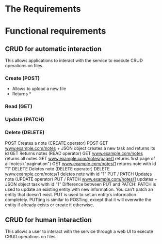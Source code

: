 # The Requirements


# Functional requirements
## CRUD for automatic interaction
This allows applications to interact with the service to execute CRUD operations on files.
### Create (POST)
* Allows to upload a new file
* Returns
  * 

### Read (GET)


### Update (PATCH)


### Delete (DELETE)


POST
Creates a note (CREATE operator)
POST GET www.example.com/notes + JSON object creates a new task and returns its id
GET
Returns notes (READ operator)
GET www.example.com/notes returns all notes
GET www.example.com/notes/page/1 returns first page of all notes ("pagination")
GET www.example.com/notes/1 returns note with id "1"
DELETE
Deletes note (DELETE operator)
DELETE www.example.com/notes/1 deletes note with id "1"
PUT / PATCH
Updates note (UPDATE operator)
PUT / PATCH www.example.com/notes/1 updates + JSON object task with id "1"
Difference between PUT and PATCH:
PATCH is used to update an existing entity with new information. You can’t patch an entity that doesn’t exist.
PUT is used to set an entity’s information completely. PUTting is similar to POSTing, except that it will overwrite the entity if already exists or create it otherwise.


## CRUD for human interaction
This allows a user to interact with the service through a web UI to execute CRUD operations on files.
